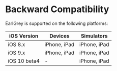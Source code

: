 # Backward Compatibility

EarlGrey is supported on the following platforms:


iOS Version        | Devices           | Simulators
------------       | ------------      | ------------
iOS 8.x            | iPhone, iPad      | iPhone, iPad
iOS 9.x            | iPhone, iPad      | iPhone, iPad
iOS 10 beta4       |         -         | iPhone, iPad
